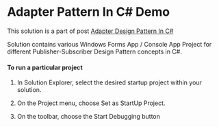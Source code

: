 # Adapter Pattern In C# Demo

This solution is a part of post [Adapter Design Pattern In C#](https://kudchikarsk.com/adapter-design-pattern-in-csharp/)


Solution contains various Windows Forms App / Console App Project for different Publisher-Subscriber Design Pattern concepts in C#.


#### To run a particular project

  1. In Solution Explorer, select the desired startup project within your solution.

  2. On the Project menu, choose Set as StartUp Project.

  3. On the toolbar, choose the Start Debugging button

